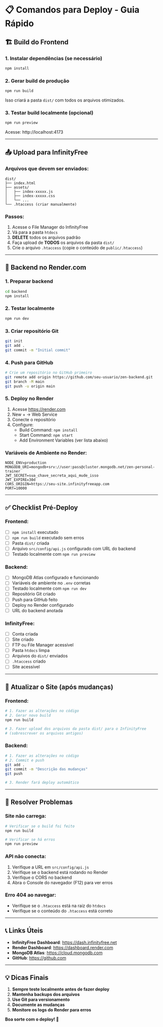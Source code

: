# 📋 Comandos para Deploy - Guia Rápido

## 🏗️ Build do Frontend

### 1. Instalar dependências (se necessário)
```bash
npm install
```

### 2. Gerar build de produção
```bash
npm run build
```

Isso criará a pasta `dist/` com todos os arquivos otimizados.

### 3. Testar build localmente (opcional)
```bash
npm run preview
```

Acesse: http://localhost:4173

---

## 📤 Upload para InfinityFree

### Arquivos que devem ser enviados:
```
dist/
├── index.html
├── assets/
│   ├── index-xxxxx.js
│   ├── index-xxxxx.css
│   └── ...
└── .htaccess (criar manualmente)
```

### Passos:
1. Acesse o File Manager do InfinityFree
2. Vá para a pasta `htdocs`
3. **DELETE** todos os arquivos padrão
4. Faça upload de **TODOS** os arquivos da pasta `dist/`
5. Crie o arquivo `.htaccess` (copie o conteúdo de `public/.htaccess`)

---

## 🔧 Backend no Render.com

### 1. Preparar backend
```bash
cd backend
npm install
```

### 2. Testar localmente
```bash
npm run dev
```

### 3. Criar repositório Git
```bash
git init
git add .
git commit -m "Initial commit"
```

### 4. Push para GitHub
```bash
# Crie um repositório no GitHub primeiro
git remote add origin https://github.com/seu-usuario/zen-backend.git
git branch -M main
git push -u origin main
```

### 5. Deploy no Render
1. Acesse https://render.com
2. New + → Web Service
3. Conecte o repositório
4. Configure:
   - Build Command: `npm install`
   - Start Command: `npm start`
   - Add Environment Variables (ver lista abaixo)

### Variáveis de Ambiente no Render:
```
NODE_ENV=production
MONGODB_URI=mongodb+srv://user:pass@cluster.mongodb.net/zen-personal-trainer
JWT_SECRET=sua_chave_secreta_aqui_mude_isso
JWT_EXPIRE=30d
CORS_ORIGIN=https://seu-site.infinityfreeapp.com
PORT=10000
```

---

## ✅ Checklist Pré-Deploy

### Frontend:
- [ ] `npm install` executado
- [ ] `npm run build` executado sem erros
- [ ] Pasta `dist/` criada
- [ ] Arquivo `src/config/api.js` configurado com URL do backend
- [ ] Testado localmente com `npm run preview`

### Backend:
- [ ] MongoDB Atlas configurado e funcionando
- [ ] Variáveis de ambiente no `.env` corretas
- [ ] Testado localmente com `npm run dev`
- [ ] Repositório Git criado
- [ ] Push para GitHub feito
- [ ] Deploy no Render configurado
- [ ] URL do backend anotada

### InfinityFree:
- [ ] Conta criada
- [ ] Site criado
- [ ] FTP ou File Manager acessível
- [ ] Pasta `htdocs` limpa
- [ ] Arquivos do `dist/` enviados
- [ ] `.htaccess` criado
- [ ] Site acessível

---

## 🔄 Atualizar o Site (após mudanças)

### Frontend:
```bash
# 1. Fazer as alterações no código
# 2. Gerar novo build
npm run build

# 3. Fazer upload dos arquivos da pasta dist/ para o InfinityFree
# (sobrescrever os arquivos antigos)
```

### Backend:
```bash
# 1. Fazer as alterações no código
# 2. Commit e push
git add .
git commit -m "Descrição das mudanças"
git push

# 3. Render fará deploy automático
```

---

## 🐛 Resolver Problemas

### Site não carrega:
```bash
# Verificar se o build foi feito
npm run build

# Verificar se há erros
npm run preview
```

### API não conecta:
1. Verifique a URL em `src/config/api.js`
2. Verifique se o backend está rodando no Render
3. Verifique o CORS no backend
4. Abra o Console do navegador (F12) para ver erros

### Erro 404 ao navegar:
- Verifique se o `.htaccess` está na raiz do `htdocs`
- Verifique se o conteúdo do `.htaccess` está correto

---

## 📞 Links Úteis

- **InfinityFree Dashboard**: https://dash.infinityfree.net
- **Render Dashboard**: https://dashboard.render.com
- **MongoDB Atlas**: https://cloud.mongodb.com
- **GitHub**: https://github.com

---

## 💡 Dicas Finais

1. **Sempre teste localmente antes de fazer deploy**
2. **Mantenha backups dos arquivos**
3. **Use Git para versionamento**
4. **Documente as mudanças**
5. **Monitore os logs do Render para erros**

**Boa sorte com o deploy! 🚀**
